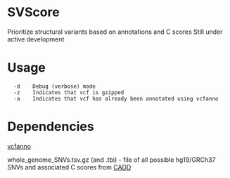 # SVScore
Prioritize structural variants based on annotations and C scores
Still under active development

# Usage
```usage: ./svscore [-dza] vcf
  -d	Debug (verbose) mode
  -z	Indicates that vcf is gzipped
  -a	Indicates that vcf has already been annotated using vcfanno
```

# Dependencies
[vcfanno](https://www.github.com/brentp/vcfanno)

whole_genome_SNVs.tsv.gz (and .tbi) - file of all possible hg19/GRCh37 SNVs and associated C scores from [CADD](http://cadd.gs.washington.edu/download) 
